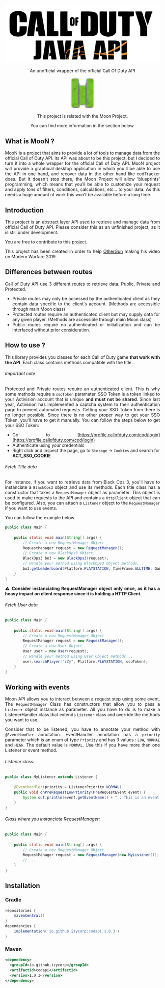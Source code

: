 <div align="center">

![Call of Duty Logo](assets/codlogo.png)

An unofficial wrapper of the official Call Of Duty API

</div>

<div align="center">

<img src="assets/MooN_shadow.png" alt="">

This project is related with the Moon Project.

You can find more information in the section below.
</div>

## What is MooN ?

<div style="text-align: justify">
<p>
MooN is a project that aims to provide a lot of tools to manage data from the official Call of Duty API. Its API was about
to be this project, but I decided to turn it into a whole wrapper for the official Call of Duty API.
MooN project will provide a graphical desktop application in which you'll be able to use the API in one hand, and recover data in the other hand like codTracker does.
But it doesn't stop there, the Moon Project will allow 'blueprints' programming, which means that you'll be able to customize your request and apply tons of filters, conditions, calculations, etc... to your data.
As this needs a huge amount of work this won't be available before a long time.

</p>

</div>

## Introduction

<div style="text-align: justify">
<p>
This project is an abstract layer API used to retrieve and manage data from official Call of Duty API.
Please consider this as an unfinished project, as it is still under development.

You are free to contribute to this project.

</p>

This project has been created in order to help [OtherGun](https://www.youtube.com/c/otherGun/) making his video on Modern Warfare 2019.

## Differences between routes

<p>

Call of Duty API use 3 different routes to retrieve data. Public, Private and Protected.

- Private routes may only be accessed by the authenticated client as they contain data specific to the client's account. (Methods are accessible through main Moon class)
- Protected routes require an authenticated client but may supply data for any given player. (Methods are accessible through main Moon class)
- Public routes require no authenticated or initialization and can be interfaced without prior consideration.

## How to use ?

<p>

This library provides you classes for each Call of Duty game **that work with the API**. Each class contains methods compatible with the title.

</p>

###### Important note

<p>

Protected and Private routes require an authenticated client. This is why some methods require a `ssoToken` parameter.
SSO Token is a token linked to your Activision account that is unique **and must not be shared**. Since last year, Activision has
implemented a captcha system to their authentication page to prevent automated requests. Getting your SSO Token from there is no longer possible. 
Since there is no other proper way to get your SSO Token, you'll have to get it manually. You can follow the steps below to get your SSO Token:

</p>


- Go to [https://profile.callofduty.com/cod/login](https://profile.callofduty.com/cod/login)
- Authenticate using your credentials
- Right click and inspect the page, go to `Storage` -> `Cookies` and search for **ACT_SSO_COOKIE**



###### Fetch Title data

<p>

For instance, if you want to retrieve data from Black Ops 3, you'll have to instanciate a `BlackOps3` object and use its methods.
Each title class has a constructor that takes a `RequestManager` object as parameter. This object is used to make requests to the API
and contains a `HttpClient` object that can be configured. Also, you can attach a `Listener` object to the `RequestManager` if you want to use events.
</p>

You can follow the example below:


```java
public class Main {

    public static void main(String[] args) {
        // Create a new RequestManager Object
        RequestManager request = new RequestManager();
        // Create a new BlackOps3 Object
        BlackOps3 bo3 = new BlackOps3(request);
        // Handle your method using BlackOps3 Object methods...
        bo3.getLeaderboard(Platform.PLAYSTATION, TimeFrame.ALLTIME, Gamemode.CAREER, GameType.HARDCORE, 1);
    }
}
```

:warning: __Consider instanciating RequestManager object only once, as it has a heavy impact on client response since it is holding a HTTP Client.__

###### Fetch User data

```java
public class Main {

    public static void main(String[] args) {
        // Create a new RequestManager Object
        RequestManager request = new RequestManager();
        // Create a new User Object
        User user = new User(request);
        // Handle your method using User Object methods...
        user.searchPlayer("iZy", Platform.PLAYSTATION, ssoToken);
    }
}
```

## Working with events

<p>

Moon API allows you to interact between a request step using some event. The `RequestManager` Class has constructors that allow you to pass a `Listener` object instance as parameter.
All you have to do is to make a ListenerHandler class that extends `Listener` class and override the methods you want to use.

</p>

Consider that to be listened, you have to annotate your method with `@EventHandler` annotation.
EventHandler annotation has a `priority` parameter which is an enum of type `Priority` and has 3 values : `LOW`, `NORMAL` and `HIGH`. The default value is `NORMAL`. Use this if you have more than one Listener or event method.

###### Listener class:

```java
public class MyListener extends Listener {

    @EventHandler(priority = ListenerPriority.NORMAL)
    public void onPreRequestLowPriority(PreRequestEvent event) {
        System.out.println(event.getEventName() + " : This is an event!");
    }
}
```

###### Class where you instanciate RequestManager:

```java
public class Main {

    public static void main(String[] args) {
        // Create a new RequestManager Object
        RequestManager request = new RequestManager(new MyListener());
        // ...
    }
}
```

## Installation

### Gradle

```groovy
repositories {
    mavenCentral()
}
dependencies {
    implementation('io.github.izycorp:codapi:1.0.3')
}
```

### Maven

```xml
<dependency>
  <groupId>io.github.izycorp</groupId>
  <artifactId>codapi</artifactId>
  <version>1.0.3</version>
</dependency>
```

</div>



